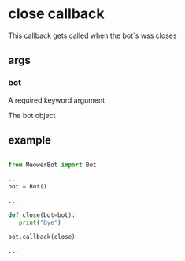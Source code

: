 <p align="center">
<h1> close callback </h1>
</p>

This callback gets called when the bot`s wss closes

## args

### bot

A required keyword argument

The bot object

## example

```py

from MeowerBot import Bot

...
bot = Bot()

...

def close(bot=bot):
   print("Bye")

bot.callback(close)

...

```


